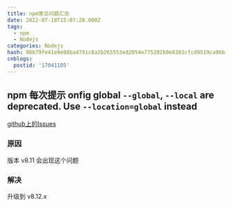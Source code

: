 ```yaml
---
title: npm常见问题汇总
date: 2022-07-18T15:07:28.000Z
tags:
  - npm
  - Nodejs
categories: Nodejs
hash: 96b79fe41e9e08ba4791c8a2b265553ed2054e775202b9e8383cfcd9519ca96b
cnblogs:
  postid: '17041105'
---
```


## npm 每次提示 onfig global `--global`, `--local` are deprecated. Use `--location=global` instead

[github上的Issues](https://github.com/npm/cli/pull/4982)

### 原因

版本 v8.11 会出现这个问题

### 解决

升级到 v8.12.x
